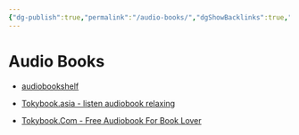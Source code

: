 ```yaml
---
{"dg-publish":true,"permalink":"/audio-books/","dgShowBacklinks":true,"dgShowLocalGraph":true}
---
```


# Audio Books

- [audiobookshelf](https://www.audiobookshelf.org/)

- [Tokybook.asia - listen audiobook relaxing](https://tokybook.asia/)

- [Tokybook.Com - Free Audiobook For Book Lover](https://tokybook.com/)